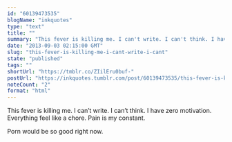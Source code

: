 ```yaml
---
id: "60139473535"
blogName: "inkquotes"
type: "text"
title: ""
summary: "This fever is killing me. I can't write. I can't think. I have zero motivation. Everything feel like a chore. Pain is my..."
date: "2013-09-03 02:15:00 GMT"
slug: "this-fever-is-killing-me-i-cant-write-i-cant"
state: "published"
tags: ""
shortUrl: "https://tmblr.co/ZIilEru0buf-"
postUrl: "https://inkquotes.tumblr.com/post/60139473535/this-fever-is-killing-me-i-cant-write-i-cant"
noteCount: "2"
format: "html"
---
```


This fever is killing me. I can’t write. I can’t think. I have zero motivation. Everything feel like a chore. Pain is my constant. 

Porn would be so good right now.
